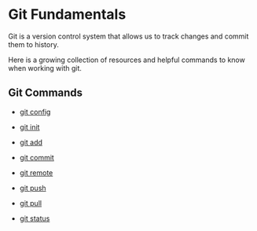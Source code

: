 # Git Fundamentals

Git is a version control system that allows us to track changes and commit them to history.

Here is a growing collection of resources and helpful commands to know when working with git.


## Git Commands
- [git config](./commands/Config.md)

- [git init](./commands/Init.md)

- [git add](./commands/Add.md)

- [git commit](./commands/Commit.md)

- [git remote](./commands/Remote.md)

- [git push](./commands/Push.md)

- [git pull](./commands/Pull.md)

- [git status](./commands/Status.md)